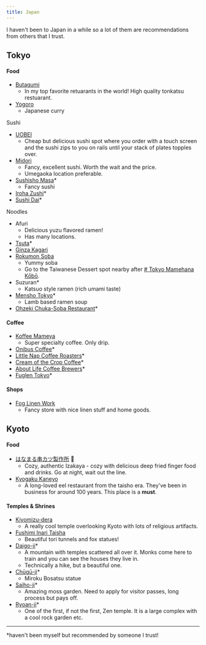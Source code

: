 ```yaml
---
title: Japan
---
```


I haven't been to Japan in a while so a lot of them are recommendations from others that I trust.

## Tokyo

#### Food

- [Butagumi](https://goo.gl/maps/NMNjxfWKGnhgdJER7)
	- In my top favorite retuarants in the world! High quality tonkatsu restuarant.
- [Yogoro](https://goo.gl/maps/Y5yqSSVbVAYQDX4m8)
	- Japanese curry

Sushi
-   [UOBEI](http://www.tripadvisor.com/Restaurant_Review-g1066456-d3871559-Reviews-Uobei_Shibuya_Dogenzaka-Shibuya_Tokyo_Tokyo_Prefecture_Kanto.html)
    - Cheap but delicious sushi spot where you order with a touch screen and the sushi zips to you on rails until your stack of plates topples over.
-   [Midori](http://www.sushinomidori.co.jp/honkan.html)
    -   Fancy, excellent sushi. Worth the wait and the price.
    -   Umegaoka location preferable.
- [Sushisho Masa](https://goo.gl/maps/e5qRP6QCuscysqqY8)*
	- Fancy sushi
- [Iroha Zushi](https://goo.gl/maps/2DRsdewNvDYn6r3t6)*
- [Sushi Dai](https://goo.gl/maps/9jreD6t9JSj31LrX9)*

Noodles
- Afuri
	- Delicious yuzu flavored ramen!
	- Has many locations.
- [Tsuta](https://goo.gl/maps/NcFsn8P5YP5A5wqJ9)*
- [Ginza Kagari](https://goo.gl/maps/CFTNeinXNhk2N8zm6)
- [Rokumon Soba](https://goo.gl/maps/pCd82U3d94FVixsS9)
	- Yummy soba
	- Go to the Taiwanese Dessert spot nearby after [# Tokyo Mamehana Kōbō](https://goo.gl/maps/9deQm6HzHigXKvjs9).
- Suzuran*
	- Katsuo style ramen (rich umami taste)
- [Mensho Tokyo](https://goo.gl/maps/xRvDBhcjNtjnssEj6)*
	- Lamb based ramen soup
- [Ohzeki Chuka-Soba Restaurant](https://goo.gl/maps/FAGkpeEZePNsiL718)*

#### Coffee
- [Koffee Mameya](https://goo.gl/maps/YSZpH9szzxkySm32A)
	- Super specialty coffee. Only drip.
- [Onibus Coffee](https://goo.gl/maps/M4xyUqqH2Mhwyq4M9)*
- [Little Nap Coffee Roasters](https://goo.gl/maps/sMGD2JDEbNM5319o6)*
- [Cream of the Crop Coffee](https://goo.gl/maps/MiYB1pMTDRMbktjP7)*
- [About Life Coffee Brewers](https://goo.gl/maps/6PVb5WRTtd8Vs7tE6)*
- [Fuglen Tokyo](https://goo.gl/maps/VhXESn8ZJqJhHuTg7)*

#### Shops
- [Fog Linen Work](https://goo.gl/maps/UXkkvaiSXnG3vf8PA)
	- Fancy store with nice linen stuff and home goods.

## Kyoto

#### Food

-  [はなまる串カツ製作所](http://tabelog.com/en/kyoto/A2601/A260101/26018242/?rvwid=6186436) 🍶
    - Cozy, authentic Izakaya - cozy with delicious deep fried finger food and drinks. Go at night, wait out the line.
- [Kyogaku Kaneyo](http://kyotofoodie.com/kaneyo-kyoto-unagi-eel-restaurant/)
    -   A long-loved eel restaurant from the taisho era. They've been in business for around 100 years. This place is a **must**.

#### Temples & Shrines

-   [Kiyomizu-dera](https://goo.gl/maps/ojZq1Kd7pCayRH5g8)
    -  A really cool temple overlooking Kyoto with lots of  religious artifacts.
- [Fushimi Inari Taisha](https://goo.gl/maps/UoJo9LHBRDgC1VAs5)
    -   Beautiful tori tunnels and fox statues!
-   [Daigo-ji](https://en.wikipedia.org/wiki/Daigo-ji)*
    -   A mountain with temples scattered all over it. Monks come here to train and you can see the houses they live in.
    -   Technically a hike, but a beautiful one.
-   [Chūgū-ji](https://en.wikipedia.org/wiki/Ch%C5%ABg%C5%AB-ji)*
    -   Miroku Bosatsu statue
-   [Saiho-ji](http://www.japan-guide.com/e/e3937.html)*
    -   Amazing moss garden. Need to apply for visitor passes, long process but pays off.
-   [Ryoan-ji](https://en.wikipedia.org/wiki/Ry%C5%8Dan-ji)*
    -   One of the first, if not the first, Zen temple. It is a large complex with a cool rock garden etc.

---

*haven't been myself but recommended by someone I trust!